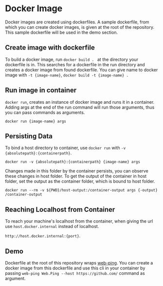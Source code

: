 # Docker Image

Docker images are created using dockerfiles. A sample dockerfile, from which
you can create docker images, is given at the root of the repository. This
sample dockerfile will be used in the demo section.

## Create image with dockerfile

To build a docker image, run `docker build . `  at the directory your
dockerfile is in. This searches for a dockerfile in the run directory and
creates a docker image from found dockerfile. You can give name to docker image
with `-t {image-name}`, `docker build -t {image-name} . `

## Run image in container

`docker run`, creates an instance of docker image and runs it in a container.
Adding args at the end of the run command will run those arguments, thus you
can pass commands as arguments.

`docker run {image-name} args`

## Persisting Data 

To bind a host directory to container, use `docker run` with
`-v {absolutepath}:{containerpath}`.

`docker run -v {absolutepath}:{containerpath} {image-name} args`

Changes made in this folder by the container persists, you can observe these
changes in host folder. To get the output of the container in host folder, set
the output as the container folder, which is bound to host folder.

`docker run --rm -v ${PWD}/host-output:/container-output args {-output} /container-output`

## Reaching Localhost from Container

To reach your machine's localhost from the container, when giving the url use
`host.docker.internal` instead of localhost.

`http://host.docker.internal:{port}`.

## Demo

Dockerfile at the root of this repository wraps
[web-ping](https://github.com/SeriaWei/Ping). You can create a docker
image from this dockerfile and use this cli in your container by passing 
`web-ping Web.Ping --host https://github.com/` command as argument.